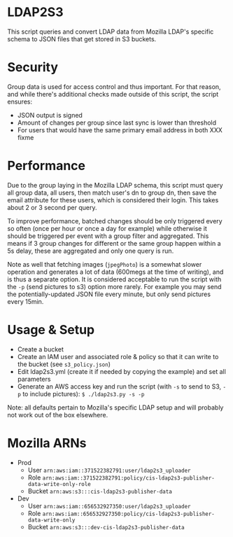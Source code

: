 # LDAP2S3

This script queries and convert LDAP data from Mozilla LDAP's specific schema to JSON files that get stored in S3
buckets.

# Security

Group data is used for access control and thus important. For that reason, and while there's additional checks made
outside of this script, the script ensures:

- JSON output is signed
- Amount of changes per group since last sync is lower than threshold
- For users that would have the same primary email address in both XXX fixme

# Performance

Due to the group laying in the Mozilla LDAP schema, this script must query all group data, all users, then match user's
dn to group dn, then save the email attribute for these users, which is considered their login.
This takes about 2 or 3 second per query.

To improve performance, batched changes should be only triggered every so often (once per hour or once a day for
example) while otherwise it should be triggered per event with a group filter and aggregated.
This means if 3 group changes for different or the same group happen within a 5s delay, these are aggregated and only
one query is run.

Note as well that fetching images (`jpegPhoto`) is a somewhat slower operation and generates a lot of data (600megs at
the time of writing), and is thus a separate option. It is considered acceptable to run the script with the `-p` (send
pictures to s3) option more rarely. For example you may send the potentially-updated JSON file every minute, but only
send pictures every 15min.

# Usage & Setup

- Create a bucket
- Create an IAM user and associated role & policy so that it can write to the bucket (see `s3_policy.json`)
- Edit ldap2s3.yml (create it if needed by copying the example) and set all parameters
- Generate an AWS access key and run the script (with `-s` to send to S3, `-p` to include pictures): `$ ./ldap2s3.py -s
  -p`

Note: all defaults pertain to Mozilla's specific LDAP setup and will probably not work out of the box elsewhere.

# Mozilla ARNs

- Prod
  - User `arn:aws:iam::371522382791:user/ldap2s3_uploader`
  - Role `arn:aws:iam::371522382791:policy/cis-ldap2s3-publisher-data-write-only-role`
  - Bucket `arn:aws:s3:::cis-ldap2s3-publisher-data`
- Dev
  - User `arn:aws:iam::656532927350:user/ldap2s3_uploader`
  - Role `arn:aws:iam::656532927350:policy/cis-ldap2s3-publisher-data-write-only`
  - Bucket `arn:aws:s3:::dev-cis-ldap2s3-publisher-data`
